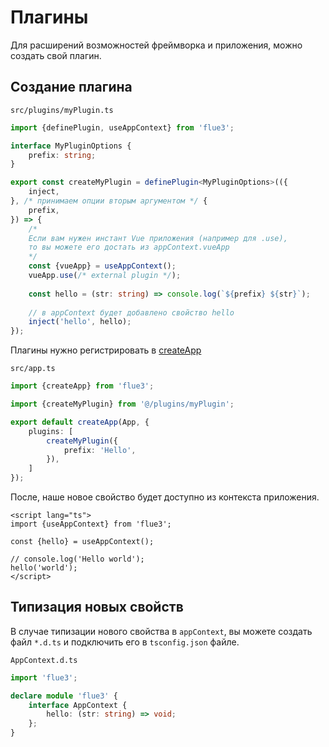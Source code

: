 # Плагины

Для расширений возможностей фреймворка и приложения, можно создать свой плагин.

## Создание плагина

`src/plugins/myPlugin.ts`
```typescript
import {definePlugin, useAppContext} from 'flue3';

interface MyPluginOptions {
    prefix: string;
}

export const createMyPlugin = definePlugin<MyPluginOptions>(({
    inject,
}, /* принимаем опции вторым аргументом */ {
    prefix,
}) => {
    /*
    Если вам нужен инстант Vue приложения (например для .use),
    то вы можете его достать из appContext.vueApp
    */
    const {vueApp} = useAppContext();
    vueApp.use(/* external plugin */);
    
    const hello = (str: string) => console.log(`${prefix} ${str}`);
    
    // в appContext будет добавлено свойство hello
    inject('hello', hello);
});
```

Плагины нужно регистрировать в [createApp](/api/#createapp)

`src/app.ts`
```typescript
import {createApp} from 'flue3';

import {createMyPlugin} from '@/plugins/myPlugin';

export default createApp(App, {
    plugins: [
        createMyPlugin({
            prefix: 'Hello',
        }),
    ]
});
```

После, наше новое свойство будет доступно из контекста приложения.

```vue
<script lang="ts">
import {useAppContext} from 'flue3';

const {hello} = useAppContext();

// console.log('Hello world');
hello('world');
</script>
```

## Типизация новых свойств

В случае типизации нового свойства в `appContext`, вы можете создать файл `*.d.ts` и подключить его в `tsconfig.json` файле.

`AppContext.d.ts`
```typescript
import 'flue3';

declare module 'flue3' {
    interface AppContext {
        hello: (str: string) => void;
    };
}
```
